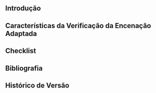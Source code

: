 ## <a>Introdução</a>

## <a>Características da Verificação da Encenação Adaptada</a>

## <a>Checklist</a>

## <a>Bibliografia</a>  

## <a>Histórico de Versão</a>
